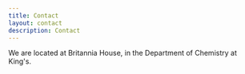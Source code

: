 ```yaml
---
title: Contact
layout: contact
description: Contact
---
```



We are located at Britannia House, in the Department of Chemistry at King's.



